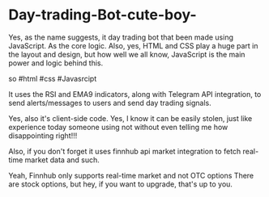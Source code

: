 # Day-trading-Bot-cute-boy-


Yes, as the name suggests, it day trading bot that been made using JavaScript. As the core logic.
Also, yes, HTML and CSS play a huge part in the layout and design, but how well we all know, JavaScript is the main power and logic behind this.

so
#html
#css
#Javasrcipt

It uses the RSI and EMA9 indicators, along with Telegram API integration, to send alerts/messages to users and send day trading signals.

Yes, also it's client-side code. 
Yes, I know it can be easily stolen, just like experience today someone using not without even telling me how disappointing right!!!

Also, if you don't forget it uses    finnhub api market integration to fetch real-time market data and such.

Yeah, Finnhub only supports real-time market and not OTC options
There are stock options, but hey, if you want to upgrade, that's up to you.
